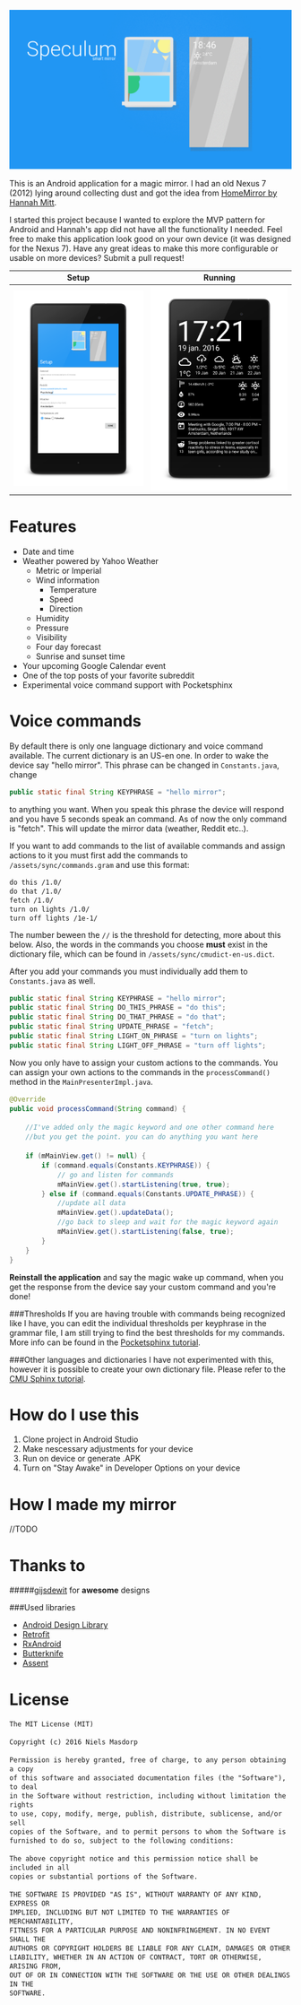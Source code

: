 ![alt tag](https://github.com/NielsMasdorp/Speculum-Android/blob/master/app/src/main/assets/Speculum_promo.jpg)

This is an Android application for a magic mirror.
I had an old Nexus 7 (2012) lying around collecting dust and got the idea from [HomeMirror by Hannah Mitt](https://github.com/HannahMitt/HomeMirror).

I started this project because I wanted to explore the MVP pattern for Android and Hannah's app did not have all the functionality I needed. Feel free to make this application look good on your own device (it was designed for the Nexus 7). Have any great ideas to make this more configurable or usable on more devices? 
Submit a pull request!

Setup            |  Running
:-------------------------:|:-------------------------:
![alt tag](https://github.com/NielsMasdorp/Speculum-Android/blob/master/app/src/main/assets/Screenshot_2016-01-20-23-24-13_framed.png)  |  ![alt tag](https://github.com/NielsMasdorp/Speculum-Android/blob/master/app/src/main/assets/Screenshot_2016-01-19-17-21-46_framed.png)

Features
====
* Date and time
* Weather powered by Yahoo Weather
  * Metric or Imperial
  * Wind information
    * Temperature
    * Speed
    * Direction
  * Humidity
  * Pressure
  * Visibility
  * Four day forecast
  * Sunrise and sunset time
* Your upcoming Google Calendar event
* One of the top posts of your favorite subreddit
* Experimental voice command support with Pocketsphinx

Voice commands
====

By default there is only one language dictionary and voice command available.
The current dictionary is an US-en one. In order to wake the device say "hello mirror". This phrase can be changed in `Constants.java`, change 

```java
public static final String KEYPHRASE = "hello mirror";
```
to anything you want. When you speak this phrase the device will respond and you have 5 seconds speak an command. As of now the only command is "fetch". This will update the mirror data (weather, Reddit etc..).

If you want to add commands to the list of available commands and assign actions to it you must first add the commands to `/assets/sync/commands.gram` and use this format:

```
do this /1.0/
do that /1.0/
fetch /1.0/
turn on lights /1.0/
turn off lights /1e-1/
```
The number beween the `//` is the threshold for detecting, more about this below. Also, the words in the commands you choose **must** exist in the dictionary file, which can be found in `/assets/sync/cmudict-en-us.dict`.

After you add your commands you must individually add them to `Constants.java` as well.

```java
public static final String KEYPHRASE = "hello mirror";
public static final String DO_THIS_PHRASE = "do this";
public static final String DO_THAT_PHRASE = "do that";
public static final String UPDATE_PHRASE = "fetch";
public static final String LIGHT_ON_PHRASE = "turn on lights";
public static final String LIGHT_OFF_PHRASE = "turn off lights";
```
Now you only have to assign your custom actions to the commands. You can assign your own actions to the commands in the `processCommand()` method in the `MainPresenterImpl.java`.

```java
@Override
public void processCommand(String command) {
        
    //I've added only the magic keyword and one other command here
    //but you get the point. you can do anything you want here

    if (mMainView.get() != null) {
        if (command.equals(Constants.KEYPHRASE)) {
            // go and listen for commands
            mMainView.get().startListening(true, true);
        } else if (command.equals(Constants.UPDATE_PHRASE)) {
            //update all data
            mMainView.get().updateData();
            //go back to sleep and wait for the magic keyword again
            mMainView.get().startListening(false, true);
        }
    }
}
```
**Reinstall the application** and say the magic wake up command, when you get the response from the device say your custom command and you're done!

###Thresholds
If you are having trouble with commands being recognized like I have, you can edit the individual thresholds per keyphrase in the grammar file, I am still trying to find the best thresholds for my commands. More info can be found in the [Pocketsphinx  tutorial](http://cmusphinx.sourceforge.net/wiki/tutoriallm).

###Other languages and dictionaries
I have not experimented with this, however it is possible to create your own dictionary file. Please refer to the [CMU Sphinx tutorial](http://cmusphinx.sourceforge.net/wiki/tutorial).

How do I use this
====

1. Clone project in Android Studio
2. Make nescessary adjustments for your device
3. Run on device or generate .APK
4. Turn on "Stay Awake" in Developer Options on your device

How I made my mirror
====
//TODO

Thanks to
====

#####[gijsdewit](https://github.com/gijsdewit) for **awesome** designs

###Used libraries
* [Android Design Library](http://developer.android.com/tools/support-library/index.html)
* [Retrofit](https://github.com/square/retrofit)
* [RxAndroid](https://github.com/ReactiveX/RxAndroid)
* [Butterknife](https://github.com/JakeWharton/butterknife)
* [Assent](https://github.com/afollestad/assent)

License
====
```
The MIT License (MIT)

Copyright (c) 2016 Niels Masdorp

Permission is hereby granted, free of charge, to any person obtaining a copy
of this software and associated documentation files (the "Software"), to deal
in the Software without restriction, including without limitation the rights
to use, copy, modify, merge, publish, distribute, sublicense, and/or sell
copies of the Software, and to permit persons to whom the Software is
furnished to do so, subject to the following conditions:

The above copyright notice and this permission notice shall be included in all
copies or substantial portions of the Software.

THE SOFTWARE IS PROVIDED "AS IS", WITHOUT WARRANTY OF ANY KIND, EXPRESS OR
IMPLIED, INCLUDING BUT NOT LIMITED TO THE WARRANTIES OF MERCHANTABILITY,
FITNESS FOR A PARTICULAR PURPOSE AND NONINFRINGEMENT. IN NO EVENT SHALL THE
AUTHORS OR COPYRIGHT HOLDERS BE LIABLE FOR ANY CLAIM, DAMAGES OR OTHER
LIABILITY, WHETHER IN AN ACTION OF CONTRACT, TORT OR OTHERWISE, ARISING FROM,
OUT OF OR IN CONNECTION WITH THE SOFTWARE OR THE USE OR OTHER DEALINGS IN THE
SOFTWARE.
```
